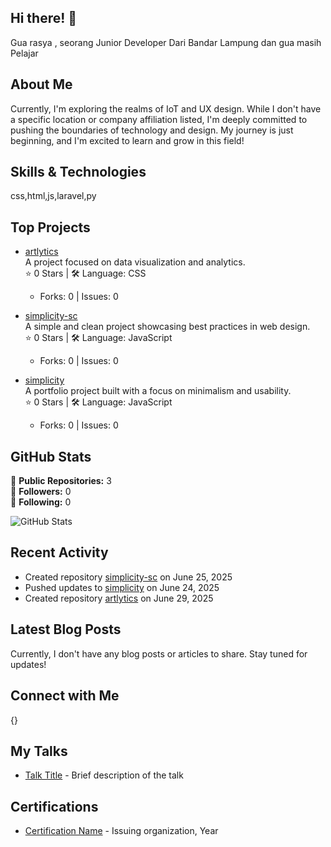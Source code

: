 ## Hi there! 👋

Gua rasya , seorang Junior Developer Dari Bandar Lampung dan gua masih Pelajar

## About Me

Currently, I'm exploring the realms of IoT and UX design. While I don't have a specific location or company affiliation listed, I'm deeply committed to pushing the boundaries of technology and design. My journey is just beginning, and I'm excited to learn and grow in this field!

## Skills & Technologies

css,html,js,laravel,py

## Top Projects

- [artlytics](https://github.com/IoT-UX/artlytics)  
  A project focused on data visualization and analytics.  
  ⭐️ 0 Stars | 🛠️ Language: CSS  
  - Forks: 0 | Issues: 0

- [simplicity-sc](https://github.com/IoT-UX/simplicity-sc)  
  A simple and clean project showcasing best practices in web design.  
  ⭐️ 0 Stars | 🛠️ Language: JavaScript  
  - Forks: 0 | Issues: 0

- [simplicity](https://github.com/IoT-UX/simplicity)  
  A portfolio project built with a focus on minimalism and usability.  
  ⭐️ 0 Stars | 🛠️ Language: JavaScript  
  - Forks: 0 | Issues: 0

## GitHub Stats

🔹 **Public Repositories:** 3  
🔹 **Followers:** 0  
🔹 **Following:** 0  

![GitHub Stats](https://github-readme-stats.vercel.app/api?username=IoT-UX&show_icons=true&theme=radical)

## Recent Activity

- Created repository [simplicity-sc](https://github.com/IoT-UX/simplicity-sc) on June 25, 2025  
- Pushed updates to [simplicity](https://github.com/IoT-UX/simplicity) on June 24, 2025  
- Created repository [artlytics](https://github.com/IoT-UX/artlytics) on June 29, 2025

## Latest Blog Posts

Currently, I don't have any blog posts or articles to share. Stay tuned for updates!

## Connect with Me

{}

## My Talks

- [Talk Title](link-to-talk) - Brief description of the talk

## Certifications

- [Certification Name](link-to-certificate) - Issuing organization, Year
